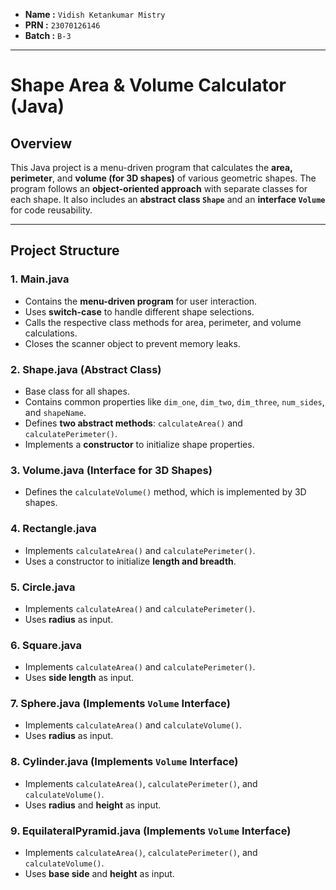 - **Name :** `Vidish Ketankumar Mistry`
- **PRN :** `23070126146`  
- **Batch :** `B-3`  

---

# Shape Area & Volume Calculator (Java)

## Overview

This Java project is a menu-driven program that calculates the **area, perimeter**, and **volume (for 3D shapes)** of various geometric shapes. The program follows an **object-oriented approach** with separate classes for each shape. It also includes an **abstract class `Shape`** and an **interface `Volume`** for code reusability.

---

## **Project Structure**

### **1. Main.java**

- Contains the **menu-driven program** for user interaction.
- Uses **switch-case** to handle different shape selections.
- Calls the respective class methods for area, perimeter, and volume calculations.
- Closes the scanner object to prevent memory leaks.

### **2. Shape.java (Abstract Class)**

- Base class for all shapes.
- Contains common properties like `dim_one`, `dim_two`, `dim_three`, `num_sides`, and `shapeName`.
- Defines **two abstract methods**: `calculateArea()` and `calculatePerimeter()`.
- Implements a **constructor** to initialize shape properties.

### **3. Volume.java (Interface for 3D Shapes)**

- Defines the `calculateVolume()` method, which is implemented by 3D shapes.

### **4. Rectangle.java**

- Implements `calculateArea()` and `calculatePerimeter()`.
- Uses a constructor to initialize **length and breadth**.

### **5. Circle.java**

- Implements `calculateArea()` and `calculatePerimeter()`.
- Uses **radius** as input.

### **6. Square.java**

- Implements `calculateArea()` and `calculatePerimeter()`.
- Uses **side length** as input.

### **7. Sphere.java** (Implements `Volume` Interface)

- Implements `calculateArea()` and `calculateVolume()`.
- Uses **radius** as input.

### **8. Cylinder.java** (Implements `Volume` Interface)

- Implements `calculateArea()`, `calculatePerimeter()`, and `calculateVolume()`.
- Uses **radius** and **height** as input.

### **9. EquilateralPyramid.java** (Implements `Volume` Interface)

- Implements `calculateArea()`, `calculatePerimeter()`, and `calculateVolume()`.
- Uses **base side** and **height** as input.


